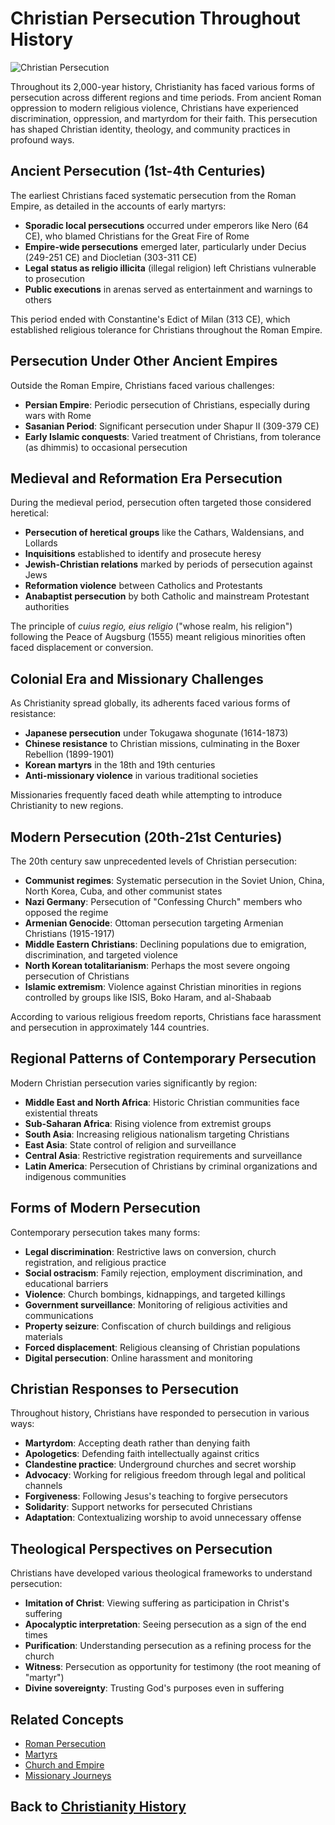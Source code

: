 # Christian Persecution Throughout History

![Christian Persecution](../../images/christian_persecution.jpg)

Throughout its 2,000-year history, Christianity has faced various forms of persecution across different regions and time periods. From ancient Roman oppression to modern religious violence, Christians have experienced discrimination, oppression, and martyrdom for their faith. This persecution has shaped Christian identity, theology, and community practices in profound ways.

## Ancient Persecution (1st-4th Centuries)

The earliest Christians faced systematic persecution from the Roman Empire, as detailed in the accounts of early martyrs:

- **Sporadic local persecutions** occurred under emperors like Nero (64 CE), who blamed Christians for the Great Fire of Rome
- **Empire-wide persecutions** emerged later, particularly under Decius (249-251 CE) and Diocletian (303-311 CE)
- **Legal status as religio illicita** (illegal religion) left Christians vulnerable to prosecution
- **Public executions** in arenas served as entertainment and warnings to others

This period ended with Constantine's Edict of Milan (313 CE), which established religious tolerance for Christians throughout the Roman Empire.

## Persecution Under Other Ancient Empires

Outside the Roman Empire, Christians faced various challenges:

- **Persian Empire**: Periodic persecution of Christians, especially during wars with Rome
- **Sasanian Period**: Significant persecution under Shapur II (309-379 CE)
- **Early Islamic conquests**: Varied treatment of Christians, from tolerance (as dhimmis) to occasional persecution

## Medieval and Reformation Era Persecution

During the medieval period, persecution often targeted those considered heretical:

- **Persecution of heretical groups** like the Cathars, Waldensians, and Lollards
- **Inquisitions** established to identify and prosecute heresy
- **Jewish-Christian relations** marked by periods of persecution against Jews
- **Reformation violence** between Catholics and Protestants
- **Anabaptist persecution** by both Catholic and mainstream Protestant authorities

The principle of *cuius regio, eius religio* ("whose realm, his religion") following the Peace of Augsburg (1555) meant religious minorities often faced displacement or conversion.

## Colonial Era and Missionary Challenges

As Christianity spread globally, its adherents faced various forms of resistance:

- **Japanese persecution** under Tokugawa shogunate (1614-1873)
- **Chinese resistance** to Christian missions, culminating in the Boxer Rebellion (1899-1901)
- **Korean martyrs** in the 18th and 19th centuries
- **Anti-missionary violence** in various traditional societies

Missionaries frequently faced death while attempting to introduce Christianity to new regions.

## Modern Persecution (20th-21st Centuries)

The 20th century saw unprecedented levels of Christian persecution:

- **Communist regimes**: Systematic persecution in the Soviet Union, China, North Korea, Cuba, and other communist states
- **Nazi Germany**: Persecution of "Confessing Church" members who opposed the regime
- **Armenian Genocide**: Ottoman persecution targeting Armenian Christians (1915-1917)
- **Middle Eastern Christians**: Declining populations due to emigration, discrimination, and targeted violence
- **North Korean totalitarianism**: Perhaps the most severe ongoing persecution of Christians
- **Islamic extremism**: Violence against Christian minorities in regions controlled by groups like ISIS, Boko Haram, and al-Shabaab

According to various religious freedom reports, Christians face harassment and persecution in approximately 144 countries.

## Regional Patterns of Contemporary Persecution

Modern Christian persecution varies significantly by region:

- **Middle East and North Africa**: Historic Christian communities face existential threats
- **Sub-Saharan Africa**: Rising violence from extremist groups
- **South Asia**: Increasing religious nationalism targeting Christians
- **East Asia**: State control of religion and surveillance
- **Central Asia**: Restrictive registration requirements and surveillance
- **Latin America**: Persecution of Christians by criminal organizations and indigenous communities

## Forms of Modern Persecution

Contemporary persecution takes many forms:

- **Legal discrimination**: Restrictive laws on conversion, church registration, and religious practice
- **Social ostracism**: Family rejection, employment discrimination, and educational barriers
- **Violence**: Church bombings, kidnappings, and targeted killings
- **Government surveillance**: Monitoring of religious activities and communications
- **Property seizure**: Confiscation of church buildings and religious materials
- **Forced displacement**: Religious cleansing of Christian populations
- **Digital persecution**: Online harassment and monitoring

## Christian Responses to Persecution

Throughout history, Christians have responded to persecution in various ways:

- **Martyrdom**: Accepting death rather than denying faith
- **Apologetics**: Defending faith intellectually against critics
- **Clandestine practice**: Underground churches and secret worship
- **Advocacy**: Working for religious freedom through legal and political channels
- **Forgiveness**: Following Jesus's teaching to forgive persecutors
- **Solidarity**: Support networks for persecuted Christians
- **Adaptation**: Contextualizing worship to avoid unnecessary offense

## Theological Perspectives on Persecution

Christians have developed various theological frameworks to understand persecution:

- **Imitation of Christ**: Viewing suffering as participation in Christ's suffering
- **Apocalyptic interpretation**: Seeing persecution as a sign of the end times
- **Purification**: Understanding persecution as a refining process for the church
- **Witness**: Persecution as opportunity for testimony (the root meaning of "martyr")
- **Divine sovereignty**: Trusting God's purposes even in suffering

## Related Concepts
- [Roman Persecution](./roman_persecution.md)
- [Martyrs](./martyrs.md)
- [Church and Empire](./church_and_empire.md)
- [Missionary Journeys](./missionary_journeys.md)

## Back to [Christianity History](./README.md)
